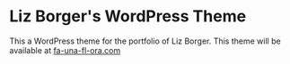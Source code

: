 Liz Borger's WordPress Theme
==============================

This a WordPress theme for the portfolio of Liz Borger. This theme will be available at [fa-una-fl-ora.com](http://fa-una-fl-ora.com)
